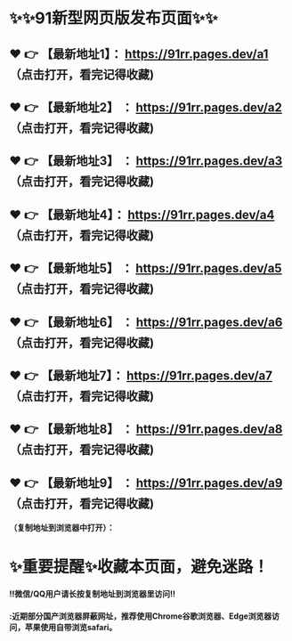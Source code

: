 
 # :sparkles::sparkles:91新型网页版发布页面:sparkles::sparkles:

 :heart: :point_right: 【最新地址1】：  https://91rr.pages.dev/a1  （点击打开，看完记得收藏)
 ------
 :heart: :point_right: 【最新地址2】 ： https://91rr.pages.dev/a2  （点击打开，看完记得收藏)
 ------
 :heart: :point_right: 【最新地址3】 ： https://91rr.pages.dev/a3  （点击打开，看完记得收藏)
 ------
  :heart: :point_right: 【最新地址4】： https://91rr.pages.dev/a4 （点击打开，看完记得收藏)
 ------
 :heart: :point_right: 【最新地址5】 ： https://91rr.pages.dev/a5  （点击打开，看完记得收藏)
 ------
 :heart: :point_right: 【最新地址6】 ： https://91rr.pages.dev/a6  （点击打开，看完记得收藏)
 ------
  :heart: :point_right: 【最新地址7】： https://91rr.pages.dev/a7  （点击打开，看完记得收藏)
 ------
 :heart: :point_right: 【最新地址8】 ： https://91rr.pages.dev/a8  （点击打开，看完记得收藏)
 ------
 :heart: :point_right: 【最新地址9】 ： https://91rr.pages.dev/a9  （点击打开，看完记得收藏)
 ------


#### （复制地址到浏览器中打开）：
# :sparkles:重要提醒:sparkles:收藏本页面，避免迷路！
#### ‼️微信/QQ用户请长按复制地址到浏览器里访问‼
#### :近期部分国产浏览器屏蔽网址，推荐使用Chrome谷歌浏览器、Edge浏览器访问，苹果使用自带浏览safari。
